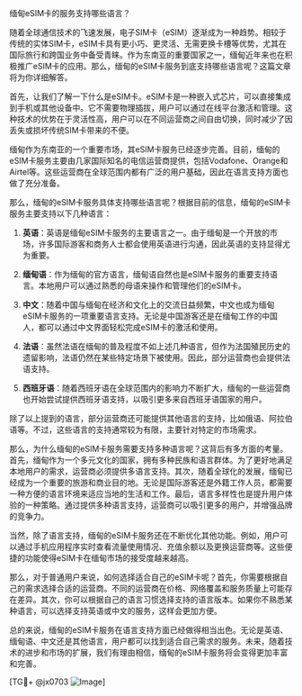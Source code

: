 缅甸eSIM卡的服务支持哪些语言？

随着全球通信技术的飞速发展，电子SIM卡（eSIM）逐渐成为一种趋势。相较于传统的实体SIM卡，eSIM卡具有更小巧、更灵活、无需更换卡槽等优势，尤其在国际旅行和跨国业务中备受青睐。作为东南亚的重要国家之一，缅甸近年来也在积极推广eSIM卡的应用。那么，缅甸的eSIM卡服务到底支持哪些语言呢？这篇文章将为你详细解答。

首先，让我们了解一下什么是eSIM卡。eSIM卡是一种嵌入式芯片，可以直接集成到手机或其他设备中。它不需要物理插拔，用户可以通过在线平台激活和管理。这种技术的优势在于灵活性高，用户可以在不同运营商之间自由切换，同时减少了因丢失或损坏传统SIM卡带来的不便。

缅甸作为东南亚的一个重要市场，其eSIM卡服务已经逐步完善。目前，缅甸的eSIM卡服务主要由几家国际知名的电信运营商提供，包括Vodafone、Orange和Airtel等。这些运营商在全球范围内都有广泛的用户基础，因此在语言支持方面也做了充分准备。

那么，缅甸的eSIM卡服务具体支持哪些语言呢？根据目前的信息，缅甸的eSIM卡服务主要支持以下几种语言：

1. **英语**：英语是缅甸eSIM卡服务的主要语言之一。由于缅甸是一个开放的市场，许多国际游客和商务人士都会使用英语进行沟通，因此英语的支持显得尤为重要。

2. **缅甸语**：作为缅甸的官方语言，缅甸语自然也是eSIM卡服务的重要支持语言。本地用户可以通过熟悉的母语来操作和管理他们的eSIM卡。

3. **中文**：随着中国与缅甸在经济和文化上的交流日益频繁，中文也成为缅甸eSIM卡服务的一项重要语言支持。无论是中国游客还是在缅甸工作的中国人，都可以通过中文界面轻松完成eSIM卡的激活和使用。

4. **法语**：虽然法语在缅甸的普及程度不如上述几种语言，但作为法国殖民历史的遗留影响，法语仍然在某些特定场景下被使用。因此，部分运营商也会提供法语支持。

5. **西班牙语**：随着西班牙语在全球范围内的影响力不断扩大，缅甸的一些运营商也开始尝试提供西班牙语支持，以吸引更多来自西班牙语国家的用户。

除了以上提到的语言，部分运营商还可能提供其他语言的支持，比如俄语、阿拉伯语等。不过，这些语言的支持通常较为有限，主要针对特定的市场需求。

那么，为什么缅甸的eSIM卡服务需要支持多种语言呢？这背后有多方面的考量。首先，缅甸作为一个多元文化的国家，拥有多种民族和语言群体。为了更好地满足本地用户的需求，运营商必须提供多语言支持。其次，随着全球化的发展，缅甸已经成为一个重要的旅游和商业目的地。无论是国际游客还是外籍工作人员，都需要一种方便的语言环境来适应当地的生活和工作。最后，语言多样性也是提升用户体验的一种策略。通过提供多种语言支持，运营商可以吸引更多的用户，并增强品牌的竞争力。

当然，除了语言支持，缅甸的eSIM卡服务还在不断优化其他功能。例如，用户可以通过手机应用程序实时查看流量使用情况、充值余额以及更换运营商等。这些便捷的功能使得eSIM卡在缅甸市场的接受度越来越高。

那么，对于普通用户来说，如何选择适合自己的eSIM卡呢？首先，你需要根据自己的需求选择合适的运营商。不同的运营商在价格、网络覆盖和服务质量上可能存在差异。其次，你可以根据自己的语言习惯选择支持的语言版本。如果你不熟悉某种语言，可以选择支持英语或中文的服务，这样会更加方便。

总的来说，缅甸的eSIM卡服务在语言支持方面已经做得相当出色。无论是英语、缅甸语、中文还是其他语言，用户都可以找到适合自己需求的服务。未来，随着技术的进步和市场的扩展，我们有理由相信，缅甸的eSIM卡服务将会变得更加丰富和完善。

[TG💪+ @jx0703 ![Image](https://github.com/user-attachments/assets/dbca1d08-cadb-493c-b0ec-ad6f7a83f270)]